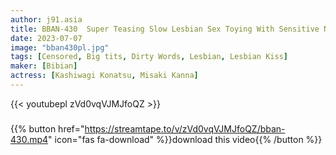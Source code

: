 ```yaml
---
author: j91.asia
title: BBAN-430  Super Teasing Slow Lesbian Sex Toying With Sensitive Nipples Premature Ejaculation Nipple Developed Busty Sister-in-law Kashiwagi Konatsu Kanna Misaki
date: 2023-07-07
image: "bban430pl.jpg"
tags: [Censored, Big tits, Dirty Words, Lesbian, Lesbian Kiss]
maker: [Bibian]
actress: [Kashiwagi Konatsu, Misaki Kanna]
---
```



{{< youtubepl zVd0vqVJMJfoQZ >}}
###

{{% button href="https://streamtape.to/v/zVd0vqVJMJfoQZ/bban-430.mp4" icon="fas fa-download" %}}download this video{{% /button %}}

